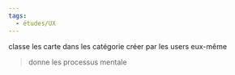 ```yaml
---
tags:
  - études/UX
---
```

classe les carte dans les catégorie créer par les users eux-même

> donne les processus mentale
